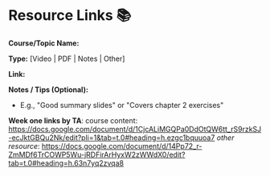 # Resource Links 📚

**Course/Topic Name:** 

**Type:** [Video | PDF | Notes | Other]

**Link:** 

**Notes / Tips (Optional):**
- E.g., "Good summary slides" or "Covers chapter 2 exercises"


**Week one links by TA**:
course content: https://docs.google.com/document/d/1CjcALiMGQPa0DdOtQW6tt_rS9rzkSJ-ecJktGBQu2Nk/edit?pli=1&tab=t.0#heading=h.ezgc1bquuoa7
*other resource*: https://docs.google.com/document/d/14Pp72_r-ZmMDf6TrCOWP5Wu-jRDFirArHyxW2zWWdX0/edit?tab=t.0#heading=h.63n7yq2zvqa8

